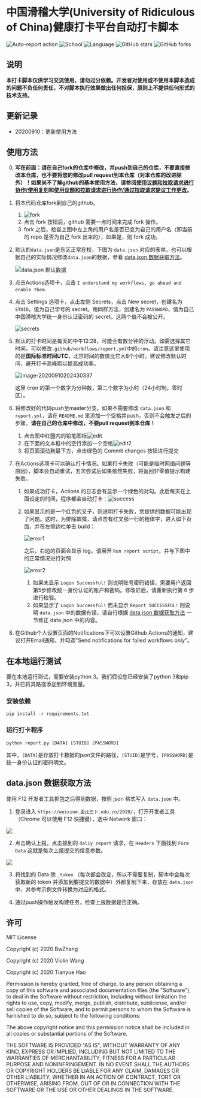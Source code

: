 # 中国滑稽大学(University of Ridiculous of China)健康打卡平台自动打卡脚本

![Auto-report action](https://github.com/TowardtheStars/URC-ncov-AutoReport/workflows/Auto-report%20action/badge.svg?branch=master&event=schedule)
![School](https://img.shields.io/badge/School-URC-blue.svg)
![Language](https://img.shields.io/badge/language-Python3-yellow.svg)
![GitHub stars](https://img.shields.io/github/stars/TowardtheStars/URC-ncov-AutoReport)
![GitHub forks](https://img.shields.io/github/forks/TowardtheStars/URC-ncov-AutoReport)

## 说明
  
**本打卡脚本仅供学习交流使用，请勿过分依赖。开发者对使用或不使用本脚本造成的问题不负任何责任，不对脚本执行效果做出任何担保，原则上不提供任何形式的技术支持。**

## 更新记录

- 20200910：更新使用方法

## 使用方法

0. **写在前面：请在自己fork的仓库中修改，并push到自己的仓库，不要直接修改本仓库，也不要将您的修改pull request到本仓库（对本仓库的改进除外）！如果尚不了解github的基本使用方法，请参阅[使用议题和拉取请求进行协作/使用复刻](https://docs.github.com/cn/github/collaborating-with-issues-and-pull-requests/working-with-forks)和[使用议题和拉取请求进行协作/通过拉取请求提议工作更改](https://docs.github.com/cn/github/collaborating-with-issues-and-pull-requests/proposing-changes-to-your-work-with-pull-requests)。**

1. 将本代码仓库fork到自己的github。

   1. ![fork](README.assets/fork.png)
   2. 点击 fork 按钮后，github 需要一点时间来完成 fork 操作。
   3. fork 之后，检查上图中左上角的用户名是否已变为自己的用户名（即当前的 repo 是否为自己 fork 出来的），如果是，则 fork 成功。

2. 默认的`data.json`是东区正常在校，下图为 `data.json` 对应的表单。也可以根据自己的实际情况修改`data.json`的数据，参看 [data.json 数据获取方法](#datajson-数据获取方法)。

   ![data.json 默认数据](README.assets/data.png)

3. 点击Actions选项卡，点击 `I understand my workflows, go ahead and enable them`.

4. 点击 Settings 选项卡，点击左侧 Secrets，点击 New secret，创建名为 `STUID`，值为自己学号的 secret。用同样方法，创建名为 `PASSWORD`，值为自己中国滑稽大学统一身份认证密码的 secret。这两个值不会被公开。

   ![secrets](imgs/image-20200826215037042.png)

5. 默认的打卡时间是每天的中午12:28，可能会有数分钟的浮动。如需选择其它时间，可以修改`.github/workflows/report.yml`中的`cron`。请注意这里使用的是**国际标准时间UTC**，北京时间的数值比它大8个小时。建议修改默认时间，避开打卡高峰期以提高成功率。

   ![image-20200910202430337](imgs/cron.png)

   这里 cron 的第一个数字为分钟数，第二个数字为小时（24小时制，零时区）。

6. 将修改好的代码push至master分支。如果不需要修改 `data.json` 和 `report.yml`，请在 `README.md` 里添加一个空格并push，否则不会触发之后的步骤。**请在自己的仓库中修改，不要pull request到本仓库！**

   1. 点击图中红圈内的铅笔图标![edit](README.assets/edit-1599742597991.png)
   2. 在下面的文本框中的空行添加一个空格![edit2](README.assets/edit2.png)
   3. 将页面滚动到最下方，点击绿色的 Commit changes 按钮进行提交

7. 在Actions选项卡可以确认打卡情况。如果打卡失败（可能是临时网络问题等原因），脚本会自动重试，五次尝试后如果依然失败，将返回非零值提示构建失败。

   1. 如果成功打卡，Actions 的日志会有显示一个绿色的对勾。此后每天在上面设定的时间，程序都会自动打卡：![success](imgs/success.png)

   2. 如果显示的是一个红色的叉子，则说明打卡失败，您提供的数据可能出现了问题。这时，为排除故障，请点击有红叉那一行的粗体字，进入如下页面，并在左侧边栏单击 build：

      ![error1](README.assets/error1.png)

      之后，右边的页面会显示 log，请展开 `Run report script`，并与下图中的正常情况进行对照

      ![error2](README.assets/error2.png)

      1. 如果未显示 `Login Successful!` 则说明账号密码错误，需要用户返回第5步修改统一身份认证的账户和密码。修改好后，请重新执行第 6 步进行检验。
      2. 如果显示了 `Login Successful!` 而未显示 `Report SUCCESSFUL!` 则说明 `data.json` 中的数据有误，请自行根据 [data.json 数据获取方法](#datajson-数据获取方法) 一节修正 data.json 中的内容。

8. 在Github个人设置页面的Notifications下可以设置Github Actions的通知，建议打开Email通知，并勾选"Send notifications for failed workflows only"。

## 在本地运行测试

要在本地运行测试，需要安装python 3。我们假设您已经安装了python 3和pip 3，并已将其路径添加到环境变量。

### 安装依赖

```shell
pip install -r requirements.txt
```

### 运行打卡程序

```shell
python report.py [DATA] [STUID] [PASSWORD]
```
其中，`[DATA]`是存放打卡数据的json文件的路径，`[STUID]`是学号，`[PASSWORD]`是统一身份认证的密码明文。

## data.json 数据获取方法

使用 F12 开发者工具抓包之后得到数据，按照 json 格式写入 `data.json` 中。

1. 登录进入 `https://weixine.歪比巴卜.edu.cn/2020/`，打开开发者工具（Chrome 可以使用 F12 快捷键），选中 Network 窗口：

![](./imgs/1.png)

2. 点击确认上报，点击抓到的 `daliy_report` 请求，在 `Headers` 下面找到 `Form Data` 这就是每次上报提交的信息参数。

![](./imgs/2.png)

3. 将找到的 Data 除 `_token` （每次都会改变，所以不需要复制，脚本中会每次获取新的 token 并添加到要提交的数据中）外都复制下来，存放在 `data.json` 中，并参考示例文件转换为对应的格式。

4. 通过push操作触发构建任务，检查上报数据是否正确。

## 许可

MIT License

Copyright (c) 2020 BwZhang

Copyright (c) 2020 Violin Wang

Copyright (c) 2020 Tianyue Hao

Permission is hereby granted, free of charge, to any person obtaining a copy
of this software and associated documentation files (the "Software"), to deal
in the Software without restriction, including without limitation the rights
to use, copy, modify, merge, publish, distribute, sublicense, and/or sell
copies of the Software, and to permit persons to whom the Software is
furnished to do so, subject to the following conditions:

The above copyright notice and this permission notice shall be included in all
copies or substantial portions of the Software.

THE SOFTWARE IS PROVIDED "AS IS", WITHOUT WARRANTY OF ANY KIND, EXPRESS OR
IMPLIED, INCLUDING BUT NOT LIMITED TO THE WARRANTIES OF MERCHANTABILITY,
FITNESS FOR A PARTICULAR PURPOSE AND NONINFRINGEMENT. IN NO EVENT SHALL THE
AUTHORS OR COPYRIGHT HOLDERS BE LIABLE FOR ANY CLAIM, DAMAGES OR OTHER
LIABILITY, WHETHER IN AN ACTION OF CONTRACT, TORT OR OTHERWISE, ARISING FROM,
OUT OF OR IN CONNECTION WITH THE SOFTWARE OR THE USE OR OTHER DEALINGS IN THE
SOFTWARE.

 
 
